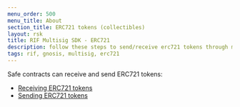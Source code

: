 ```yaml
---
menu_order: 500
menu_title: About
section_title: ERC721 tokens (collectibles)
layout: rsk
title: RIF Multisig SDK - ERC721
description: follow these steps to send/receive erc721 tokens through multisig transactions
tags: rif, gnosis, multisig, erc721
---
```


Safe contracts can receive and send ERC721 tokens:
- [Receiving ERC721 tokens](receive_erc721)
- [Sending ERC721 tokens](erc721_transactions)